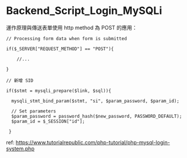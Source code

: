 # Backend_Script_Login_MySQLi

運作原理與傳送表單使用 http method 為 POST 的應用：

    // Processing form data when form is submitted
    
    if($_SERVER["REQUEST_METHOD"] == "POST"){
    
        //...

    }
    
    // 新增 SID
    
    if($stmt = mysqli_prepare($link, $sql)){
    
      mysqli_stmt_bind_param($stmt, "si", $param_password, $param_id);
            
      // Set parameters
      $param_password = password_hash($new_password, PASSWORD_DEFAULT);
      $param_id = $_SESSION["id"];
      
     }

ref: https://www.tutorialrepublic.com/php-tutorial/php-mysql-login-system.php
